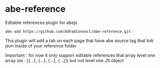 # abe-reference
Editable references plugin for abejs

```
abe add https://github.com/AdFabConnect/abe-reference.git
```

This plugin will add a tab on each page that have abe source tag that link json inside of your reference folder

Important : for now it only support editable references that array level one array (ex : [{...}, {...}, {...}, {...}]) but not level one JS object
